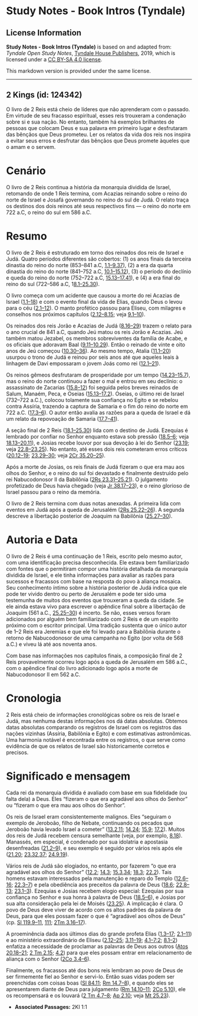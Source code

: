 # Study Notes - Book Intros (Tyndale)

## License Information

**Study Notes - Book Intros (Tyndale)** is based on and adapted from: _Tyndale Open Study Notes_, [Tyndale House Publishers](https://tyndaleopenresources.com/), 2019, which is licensed under a [CC BY-SA 4.0 license](https://creativecommons.org/licenses/by-sa/4.0/legalcode.en).

This markdown version is provided under the same license.



--------------------------------

## 2 Kings (id: 124342)

O livro de 2 Reis está cheio de líderes que não aprenderam com o passado. Em virtude de seu fracasso espiritual, esses reis trouxeram a condenação sobre si e sua nação. No entanto, também há exemplos brilhantes de pessoas que colocam Deus e sua palavra em primeiro lugar e desfrutaram das bênçãos que Deus prometeu. Ler os relatos da vida dos reis nos inspira a evitar seus erros e desfrutar das bênçãos que Deus promete àqueles que o amam e o servem.

Cenário
=======

O livro de 2 Reis continua a história da monarquia dividida de Israel, retomando de onde 1 Reis termina, com Acazias reinando sobre o reino do norte de Israel e Josafá governando no reino do sul de Judá. O relato traça os destinos dos dois reinos até seus respectivos fins — o reino do norte em 722 a.C, o reino do sul em 586 a.C.

Resumo
======

O livro de 2 Reis é estruturado em torno dos reinados dos reis de Israel e Judá. Quatro períodos diferentes são cobertos: (1\) os anos finais da terceira dinastia do reino do norte (853–841 a.C, [1\.1–9\.37](https://ref.ly/2Kgs1:1-2Kgs9:37)), (2\) a era da quarta dinastia do reino do norte (841–752 a.C, [10\.1–15\.12](https://ref.ly/2Kgs10:1-2Kgs15:12)), (3\) o período do declínio e queda do reino do norte (752–722 a.C, [15\.13–17\.41](https://ref.ly/2Kgs15:13-2Kgs17:41)), e (4\) a era final do reino do sul (722–586 a.C, 1[8\.1–25\.30](https://ref.ly/2Kgs18:1-2Kgs25:30)).

O livro começa com um acidente que causou a morte do rei Acazias de Israel ([1\.1–18](https://ref.ly/2Kgs1:1-2Kgs1:18)) e com o evento final da vida de Elias, quando Deus o levou para o céu ([2\.1–12](https://ref.ly/2Kgs2:1-2Kgs2:12)). O manto profético passou para Eliseu, com milagres e conselhos nos próximos capítulos ([2\.12–8\.15](https://ref.ly/2Kgs2:12-2Kgs8:15); veja [9\.1–10](https://ref.ly/2Kgs9:1-2Kgs9:10)).

Os reinados dos reis Jorão e Acazias de Judá ([8\.16–29](https://ref.ly/2Kgs8:16-2Kgs8:29)) trazem o relato para o ano crucial de 841 a.C, quando Jeú matou os reis Jorão e Acazias. Jeú também matou Jezabel, os membros sobreviventes da família de Acabe, e os oficiais que adoravam Baal ([9\.11–10\.29](https://ref.ly/2Kgs9:11-2Kgs10:29)). Então o reinado de vinte e oito anos de Jeú começou ([10\.30–36](https://ref.ly/2Kgs10:30-2Kgs10:36)). Ao mesmo tempo, Atalia ([11\.1–20](https://ref.ly/2Kgs11:1-2Kgs11:20)) usurpou o trono de Judá e reinou por seis anos até que aqueles leais à linhagem de Davi empossaram o jovem Joás como rei ([12\.1–21](https://ref.ly/2Kgs12:1-2Kgs12:21)).

Os reinos gêmeos desfrutaram de prosperidade por um tempo ([14\.23–15\.7](https://ref.ly/2Kgs14:23-2Kgs15:7)), mas o reino do norte continuou a fazer o mal e entrou em seu declínio: o assassinato de Zacarias ([15\.8–12](https://ref.ly/2Kgs15:8-2Kgs15:12)) foi seguida pelos breves reinados de Salum, Manaém, Peca, e Oseias ([15\.13–17\.2](https://ref.ly/2Kgs15:13-2Kgs17:2)). Oseias, o último rei de Israel (732–722 a.C.), colocou tolamente sua confiança no Egito e se rebelou contra Assíria, trazendo a captura de Samaria e o fim do reino do norte em 722 a.C. ([17\.3–6](https://ref.ly/2Kgs17:3-2Kgs17:6)). O autor então avalia as razões para a queda de Israel e dá um relato da repovoação de Samaria ([17\.7–41](https://ref.ly/2Kgs17:7-2Kgs17:41)).

A seção final de 2 Reis ([18\.1–25\.30](https://ref.ly/2Kgs18:1-2Kgs25:30)) lida com o destino de Judá. Ezequias é lembrado por confiar no Senhor enquanto estava sob pressão ([18\.5–6](https://ref.ly/2Kgs18:5-2Kgs18:6); veja [18\.13–20\.11](https://ref.ly/2Kgs18:13-2Kgs20:11)), e Josias recebe louvor por sua devoção à lei do Senhor ([23\.19](https://ref.ly/2Kgs23:19); veja [22\.8–23\.25](https://ref.ly/2Kgs22:8-2Kgs23:25)). No entanto, até esses dois reis cometeram erros críticos ([20\.12–19](https://ref.ly/2Kgs20:12-2Kgs20:19); [23\.29–30](https://ref.ly/2Kgs23:29-2Kgs23:30); veja [2Cr 35\.20–25](https://ref.ly/2Chr35:20-2Chr35:25)).

Após a morte de Josias, os reis finais de Judá fizeram o que era mau aos olhos do Senhor, e o reino do sul foi devastado e finalmente destruído pelo rei Nabucodonosor II da Babilônia ([2Rs 23\.31–25\.21](https://ref.ly/2Kgs23:31-2Kgs25:21)). O julgamento profetizado de Deus havia chegado (veja [Jr 38\.17–23](https://ref.ly/Jer38:17-Jer38:23)), e o reino glorioso de Israel passou para o reino da memória.

O livro de 2 Reis termina com duas notas anexadas. A primeira lida com eventos em Judá após a queda de Jerusalém ([2Rs 25\.22–26](https://ref.ly/2Kgs25:22-2Kgs25:26)). A segunda descreve a libertação posterior de Joaquim na Babilônia ([25\.27–30](https://ref.ly/2Kgs25:27-2Kgs25:30)).

Autoria e Data
==============

O livro de 2 Reis é uma continuação de 1 Reis, escrito pelo mesmo autor, com uma identificação precisa desconhecida. Ele estava bem familiarizado com fontes que o permitiram compor uma história detalhada da monarquia dividida de Israel, e ele tinha informações para avaliar as razões para sucessos e fracassos com base na resposta do povo à aliança mosaica. Seu conhecimento íntimo sobre a história posterior de Judá indica que ele pode ter vivido dentro ou perto de Jerusalém e pode ter sido uma testemunha de muitos dos eventos que trouxeram a queda da cidade. Se ele ainda estava vivo para escrever o apêndice final sobre a libertação de Joaquim (561 a.C., [25\.25–30](https://ref.ly/2Kgs25:25-2Kgs25:30)) é incerto. Se não, esses versos foram adicionados por alguém bem familiarizado com 2 Reis e de um espírito próximo com o escritor principal. Uma tradição sustenta que o único autor de 1–2 Reis era Jeremias e que ele foi levado para a Babilônia durante o retorno de Nabucodonosor de uma campanha no Egito (por volta de 568 a.C.) e viveu lá até aos noventa anos.

Com base nas informações nos capítulos finais, a composição final de 2 Reis provavelmente ocorreu logo após a queda de Jerusalém em 586 a.C., com o apêndice final do livro adicionado logo após a morte de Nabucodonosor II em 562 a.C.

Cronologia
==========

2 Reis está cheio de informações cronológicas sobre os reis de Israel e Judá, mas nenhuma destas informações nos dá datas absolutas. Obtemos datas absolutas comparando os registros de Israel com os registros das nações vizinhas (Assíria, Babilônia e Egito) e com estimativas astronômicas. Uma harmonia notável é encontrada entre os registros, o que serve como evidência de que os relatos de Israel são historicamente corretos e precisos.

Significado e mensagem
======================

Cada rei da monarquia dividida é avaliado com base em sua fidelidade (ou falta dela) a Deus. Eles “fizeram o que era agradável aos olhos do Senhor” ou “fizeram o que era mau aos olhos do Senhor”.

Os reis de Israel eram consistentemente malignos. Eles “seguiram o exemplo de Jeroboão, filho de Nebate, continuando os pecados que Jeroboão havia levado Israel a cometer” ([13\.2](https://ref.ly/2Kgs13:2),[11](https://ref.ly/2Kgs13:11); [14\.24](https://ref.ly/2Kgs14:24); [15\.9](https://ref.ly/2Kgs15:9); [17\.2](https://ref.ly/2Kgs17:2)). Muitos dos reis de Judá recebem censura semelhante (veja, por exemplo, [8\.18](https://ref.ly/2Kgs8:18)). Manassés, em especial, é condenado por sua idolatria e apostasia desenfreadas ([21\.2–9](https://ref.ly/2Kgs21:2-2Kgs21:9)), e seu exemplo é seguido por vários reis após ele ([21\.20](https://ref.ly/2Kgs21:20); [23\.32](https://ref.ly/2Kgs23:32),[37](https://ref.ly/2Kgs23:37); [24\.9](https://ref.ly/2Kgs24:9),[19](https://ref.ly/2Kgs24:19)).

Vários reis de Judá são elogiados, no entanto, por fazerem “o que era agradável aos olhos do Senhor” ([12\.2](https://ref.ly/2Kgs12:2); [14\.3](https://ref.ly/2Kgs14:3); [15\.3](https://ref.ly/2Kgs15:3),[34](https://ref.ly/2Kgs15:34); [18\.3](https://ref.ly/2Kgs18:3); [22\.2](https://ref.ly/2Kgs22:2)). Tais homens estavam interessados pela manutenção e reparo do Templo ([12\.6–16](https://ref.ly/2Kgs12:6-2Kgs12:16); [22\.3–7](https://ref.ly/2Kgs22:3-2Kgs22:7)) e pela obediência aos preceitos da palavra de Deus ([18\.6](https://ref.ly/2Kgs18:6); [22\.8–13](https://ref.ly/2Kgs22:8-2Kgs22:13); [23\.1–3](https://ref.ly/2Kgs23:1-2Kgs23:3)). Ezequias e Josias recebem elogio especial: Ezequias por sua confiança no Senhor e sua honra à palavra de Deus ([18\.5–6](https://ref.ly/2Kgs18:5-2Kgs18:6)), e Josias por sua alta consideração pela lei de Moisés ([23\.25](https://ref.ly/2Kgs23:25)). A implicação é clara. O povo de Deus deve viver de acordo com os altos padrões da palavra de Deus, para que eles possam fazer o que é “agradável aos olhos de Deus” (cp. [Sl 119\.9–11](https://ref.ly/Ps119:9-Ps119:11), [111](https://ref.ly/Ps119:111); [2Tm 3\.16–17](https://ref.ly/2Tim3:16-2Tim3:17)).

A proeminência dada aos últimos dias do grande profeta Elias ([1\.3–17](https://ref.ly/2Kgs1:3-2Kgs1:17); [2\.1–11](https://ref.ly/2Kgs2:1-2Kgs2:11)) e ao ministério extraordinário de Eliseu ([2\.12–25](https://ref.ly/2Kgs2:12-2Kgs2:25); [3\.11–19](https://ref.ly/2Kgs3:11-2Kgs3:19); [4\.1–7:2](https://ref.ly/2Kgs4:1-2Kgs7:2); [8\.1–2](https://ref.ly/2Kgs8:1-2Kgs8:2)) enfatiza a necessidade de proclamar as palavras de Deus aos outros ([Atos 20\.18–21](https://ref.ly/Acts20:18-Acts20:21); [2 Tm 2\.15](https://ref.ly/2Tim2:15); [4\.2](https://ref.ly/2Tim4:2)) para que eles possam entrar em relacionamento de aliança com o Senhor ([2Co 3\.4–6](https://ref.ly/2Cor3:4-2Cor3:6)).

Finalmente, os fracassos até dos bons reis lembram ao povo de Deus de ser firmemente fiel ao Senhor e servi\-lo. Então suas vidas podem ser preenchidas com coisas boas ([Sl 84\.11](https://ref.ly/Ps84:11); [Rm 14\.7–8](https://ref.ly/Rom14:7-Rom14:8)), e quando eles se apresentarem diante de Deus para julgamento ([Rm 14\.10–11](https://ref.ly/Rom14:10-Rom14:11); [2Co 5\.10](https://ref.ly/2Cor5:10)), ele os recompensará e os louvará ([2 Tm 4\.7–8](https://ref.ly/2Tim4:7-2Tim4:8); [Ap 2\.10](https://ref.ly/Rev2:10); veja [Mt 25\.23](https://ref.ly/Matt25:23)).

* **Associated Passages:** 2KI 1:1

